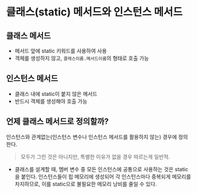 # 클래스(static) 메서드와 인스턴스 메서드
## 클래스 메서드
- 메서드 앞에 static 키워드를 사용하여 사용
- 객체를 생성하지 않고, `클래스이름.메서드이름`의 형태로 호출 가능

## 인스턴스 메서드
- 클래스 내에 static이 붙지 않은 메서드
- 반드시 객체를 생성해야 호출 가능


## 언제 클래스 메서드로 정의할까?
인스턴스와 관계없는(인스턴스 변수나 인스턴스 메서드를 활용하지 않는) 경우에 정의한다. 

> 모두가 그런 것은 아니지만, 특별한 이유가 없을 경우 따르는게 일반적.

- 클래스를 설계할 때, 멤버 변수 중 모든 인스턴스에 공통으로 사용하는 것은 static을 붙인다.
인스턴스들이 힙 메모리에 생성되어 각 인스턴스마다 중복되게 메모리를 차지하므로, 이를 static으로 불필요한 메모리 낭비를 줄일 수 있다.